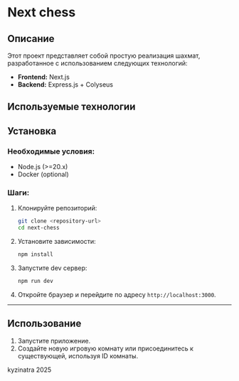 # Next chess

## Описание

Этот проект представляет собой простую реализация шахмат, разработанное с использованием следующих технологий:

- **Frontend:** Next.js
- **Backend:** Express.js + Colyseus

## Используемые технологии

## Установка

### Необходимые условия:

- Node.js (>=20.x)
- Docker (optional)

### Шаги:

1. Клонируйте репозиторий:

   ```bash
   git clone <repository-url>
   cd next-chess
   ```

2. Установите зависимости:

   ```bash
   npm install
   ```

3. Запустите dev сервер:

   ```bash
   npm run dev
   ```

4. Откройте браузер и перейдите по адресу `http://localhost:3000`.

---

## Использование

1. Запустите приложение.
2. Создайте новую игровую комнату или присоединитесь к существующей, используя ID комнаты.

kyzinatra 2025

